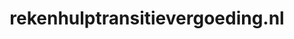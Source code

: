---
layout: post
title:  "rekenhulptransitievergoeding.nl"
internal_url:  "/dutchgov/rekenhulptransitievergoeding.nl.html"
categories: dutchgov
---